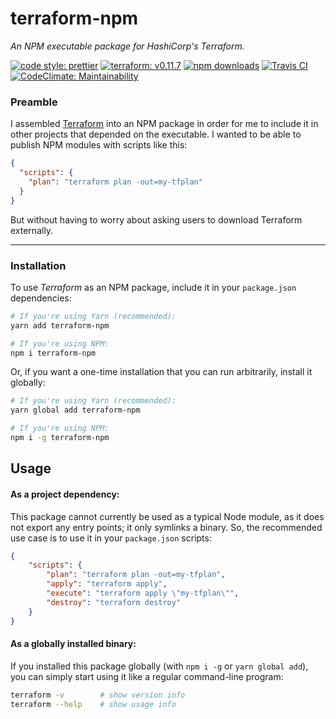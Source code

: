 # terraform-npm
*An NPM executable package for HashiCorp's Terraform.*

[![code style: prettier](https://img.shields.io/badge/code_style-prettier-ff69b4.svg)](https://github.com/prettier/prettier) [![terraform: v0.11.7](https://img.shields.io/badge/terraform-v0.11.7.0-6253f4.svg)](https://www.terraform.io) [![npm downloads](https://img.shields.io/npm/dt/terraform-npm.svg?maxAge=3600)](https://www.npmjs.com/package/terraform-npm) [![Travis CI](https://img.shields.io/travis/steven-xie/terraform-npm.svg)](https://travis-ci.org/steven-xie/terraform-npm) [![CodeClimate: Maintainability](https://api.codeclimate.com/v1/badges/a1b6ec5bf81af570f5bc/maintainability)](https://codeclimate.com/github/steven-xie/terraform-npm/maintainability)

### Preamble
I assembled [Terraform](https://terraform.io) into an NPM package in order for me to include it in other projects that depended on the executable. I wanted to be able to publish NPM modules with scripts like this:
```json
{
  "scripts": {
    "plan": "terraform plan -out=my-tfplan"
  }
}
```
But without having to worry about asking users to download Terraform externally.

---

### Installation
To use *Terraform* as an NPM package, include it in your `package.json` dependencies:
```bash
# If you're using Yarn (recommended):
yarn add terraform-npm

# If you're using NPM:
npm i terraform-npm
```

Or, if you want a one-time installation that you can run arbitrarily, install it globally:
```bash
# If you're using Yarn (recommended):
yarn global add terraform-npm

# If you're using NPM:
npm i -g terraform-npm
```


## Usage
#### As a project dependency:
This package cannot currently be used as a typical Node module, as it does not export any entry points; it only symlinks a binary. So, the recommended use case is to use it in your `package.json` scripts:
```json
{
    "scripts": {
        "plan": "terraform plan -out=my-tfplan",
        "apply": "terraform apply",
        "execute": "terraform apply \"my-tfplan\"",
        "destroy": "terraform destroy"
    }
}
```

#### As a globally installed binary:
If you installed this package globally (with `npm i -g` or `yarn global add`), you can simply start using it like a regular command-line program:
```bash
terraform -v        # show version info
terraform --help    # show usage info
```
